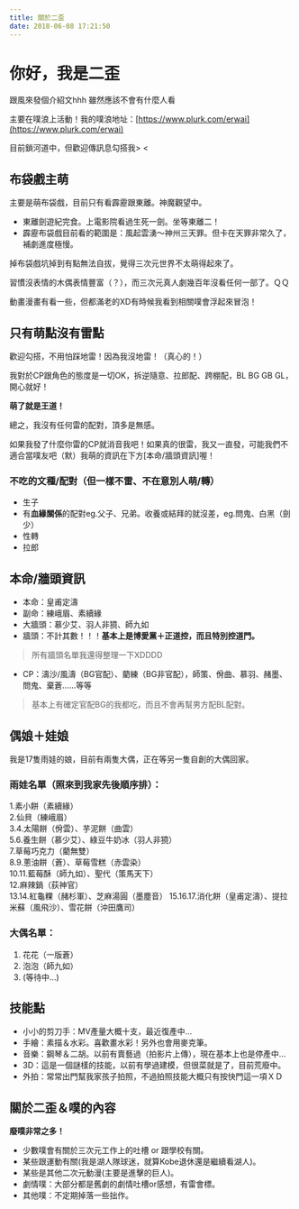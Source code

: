 ```yaml
---
title: 關於二歪
date: 2018-06-08 17:21:50
---
```


# 你好，我是二歪

跟風來發個介紹文hhh 雖然應該不會有什麼人看

主要在噗浪上活動！我的噗浪地址：[https://www.plurk.com/erwai](https://www.plurk.com/erwai)

目前鎖河道中，但歡迎傳訊息勾搭我> <

## 布袋戲主萌

主要是萌布袋戲，目前只有看霹靂跟東離。神魔觀望中。
- 東離劍遊紀完食。上電影院看過生死一劍。坐等東離二！
- 霹靂布袋戲目前看的範圍是：風起雲湧～神州三天罪。但卡在天罪非常久了，補劇進度極慢。

掉布袋戲坑掉到有點無法自拔，覺得三次元世界不太萌得起來了。

習慣沒表情的木偶表情豐富（？），而三次元真人劇幾百年沒看任何一部了。ＱＱ

動畫漫畫有看一些，但都滿老的XD有時候我看到相關噗會浮起來冒泡！

## 只有萌點沒有雷點
歡迎勾搭，不用怕踩地雷！因為我沒地雷！（真心的！）

我對於CP跟角色的態度是一切OK，拆逆隨意、拉郎配、跨棚配，BL BG GB GL，開心就好！

**萌了就是王道！**

總之，我沒有任何雷的配對，頂多是無感。

如果我發了什麼你雷的CP就消音我吧！如果真的很雷，我又一直發，可能我們不適合當噗友吧（默）我萌的資訊在下方[本命/牆頭資訊]喔！

### 不吃的文種/配對（但一樣不雷、不在意別人萌/轉）
- 生子
- 有**血緣關係**的配對eg.父子、兄弟。收養或結拜的就沒差，eg.問鬼、白黑（劍少）
- 性轉
- 拉郎

## 本命/牆頭資訊
- 本命：皇甫定濤
- 副命：練峨眉、素續緣
- 大牆頭：慕少艾、羽人非獍、師九如
- 牆頭：不計其數！！！**基本上是博愛黨＋正道控，而且特別控道門。**
> 所有牆頭名單我還得整理一下XDDDD

- CP：濤沙/風濤（BG官配）、藺練（BG非官配），師策、佾曲、慕羽、赭墨、問鬼、棄蒼......等等
>基本上有確定官配BG的我都吃，而且不會再幫男方配BL配對。

## 偶娘＋娃娘
我是17隻雨娃的娘，目前有兩隻大偶，正在等另一隻自創的大偶回家。

### 雨娃名單（照來到我家先後順序排）：
1.素小餅（素續緣）  
2.仙貝（練峨眉）  
3.4.太陽餅（佾雲）、芋泥餅（曲雲）  
5.6.養生餅（慕少艾）、綠豆牛奶冰（羽人非獍）  
7.草莓巧克力（藺無雙）  
8.9.蔥油餅（蒼）、草莓雪糕（赤雲染）  
10.11.藍莓酥（師九如）、聖代（策馬天下）  
12.麻辣鍋（荻神官）  
13.14.紅龜粿（赭杉軍）、芝麻湯圓（墨塵音）
15.16.17.消化餅（皇甫定濤）、提拉米蘇（風飛沙）、雪花餅（沖田鷹司）

### 大偶名單：
1. 花花（一版蒼）
2. 泡泡（師九如）
3. (等待中…)

## 技能點
- 小小的剪刀手：MV產量大概十支，最近復產中...
- 手繪：素描＆水彩。喜歡畫水彩！另外也會用麥克筆。
- 音樂：鋼琴＆二胡。以前有賣藝過（拍影片上傳），現在基本上也是停產中...
- 3D：這是一個謎樣的技能，以前有學過建模，但很菜就是了，目前荒廢中。
- 外拍：常常出門幫我家孩子拍照，不過拍照技能大概只有按快門這一項ＸＤ

## 關於二歪＆噗的內容
**廢噗非常之多！**

- 少數噗會有關於三次元工作上的吐槽 or 跟學校有關。
- 某些跟運動有關(我是湖人隊球迷，就算Kobe退休還是繼續看湖人)。
- 某些是其他二次元動漫(主要是進擊的巨人)。
- 劇情噗：大部分都是舊劇的劇情吐槽or感想，有雷會標。
- 其他噗：不定期掉落一些拙作。
